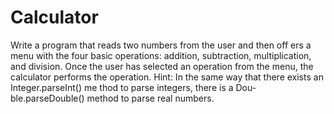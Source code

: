 Calculator
==========

Write a program that reads two numbers from the user and then off ers a menu with the four basic operations: addition, subtraction, multiplication, and division. Once the user has selected an operation from the menu, the calculator performs the operation. Hint: In the same way that there exists an Integer.parseInt() me thod to parse integers, there is a Dou- ble.parseDouble() method to parse real numbers.
